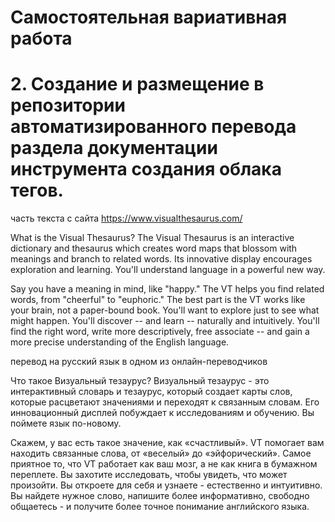 # Самостоятельная вариативная работа
# 2. Создание и размещение в репозитории автоматизированного перевода раздела документации инструмента создания облака тегов.

часть текста с сайта https://www.visualthesaurus.com/

What is the Visual Thesaurus?
The Visual Thesaurus is an interactive dictionary and thesaurus which creates word maps that blossom with meanings and branch to related words. 
Its innovative display encourages exploration and learning. You'll understand language in a powerful new way.

Say you have a meaning in mind, like "happy." The VT helps you find related words, from "cheerful" to "euphoric."
The best part is the VT works like your brain, not a paper-bound book. You'll want to explore just to see what might happen.
You'll discover -- and learn -- naturally and intuitively. You'll find the right word, write more descriptively,
free associate -- and gain a more precise understanding of the English language.

перевод на русский язык в одном из онлайн-переводчиков

Что такое Визуальный тезаурус?
Визуальный тезаурус - это интерактивный словарь и тезаурус, который создает карты слов, которые расцветают значениями и переходят к связанным словам. 
Его инновационный дисплей побуждает к исследованиям и обучению. Вы поймете язык по-новому.

Скажем, у вас есть такое значение, как «счастливый». VT помогает вам находить связанные слова, от «веселый» до «эйфорический». 
Самое приятное то, что VT работает как ваш мозг, а не как книга в бумажном переплете. Вы захотите исследовать, чтобы увидеть, что может произойти. 
Вы откроете для себя и узнаете - естественно и интуитивно. Вы найдете нужное слово, напишите более информативно, 
свободно общаетесь - и получите более точное понимание английского языка.
